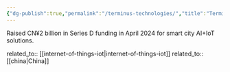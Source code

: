 ```yaml
---
{"dg-publish":true,"permalink":"/terminus-technologies/","title":"Terminus Technologies"}
---
```



Raised CN¥2 billion in Series D funding in April 2024 for smart city AI+IoT solutions.

related_to:: [[internet-of-things-iot\|internet-of-things-iot]]
related_to:: [[china\|China]]
